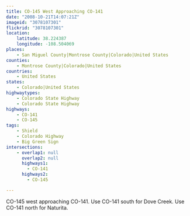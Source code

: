 ```yaml
---
title: CO-145 West Approaching CO-141
date: "2008-10-21T14:07:21Z"
imageid: "3078107301"
flickrid: "3078107301"
location:
    latitude: 38.224387
    longitude: -108.504069
places:
    - San Miguel County|Montrose County|Colorado|United States
counties:
    - Montrose County|Colorado|United States
countries:
    - United States
states:
    - Colorado|United States
highwaytypes:
    - Colorado State Highway
    - Colorado State Highway
highways:
    - CO-141
    - CO-145
tags:
    - Shield
    - Colorado Highway
    - Big Green Sign
intersections:
    - overlap1: null
      overlap2: null
      highways1:
        - CO-141
      highways2:
        - CO-145

---
```

CO-145 west approaching CO-141. Use CO-141 south for Dove Creek. Use CO-141 north for Naturita.